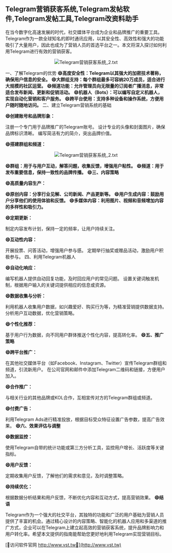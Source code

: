 ## **Telegram营销获客系统,Telegram发帖软件,Telegram发帖工具,Telegram改资料助手**

在当今数字化高速发展的时代，社交媒体平台成为企业和品牌推广的重要工具。Telegram作为一款全球知名的即时通讯应用，以其安全性、高效性和强大的功能吸引了大量用户，因此也成为了营销人员的首选平台之一。本文将深入探讨如何利用Telegram进行有效的营销获客。

 <center><img src="https://vst.tw/MP4/tuiguang/png/0.png" alt="Telegram营销获客系统_2.txt"></center>

一、了解Telegram的优势
**😄高度安全性：Telegram以其强大的加密技术著称，确保用户信息的安全。**
**😄大群组支持：每个群组最多可容纳20万成员，适合进行大规模的社区运营。**
**😄频道功能：允许管理员向无限量的订阅者广播消息，非常适合发布新闻、更新和促销活动。**
**😄机器人（Bots）：可以编写自定义机器人，实现自动化营销和客户服务。**
**😄跨平台使用：支持多种设备和操作系统，方便用户随时随地访问。**
二、建立Telegram营销系统的基础

**😄创建账号和品牌形象：**

注册一个专门用于品牌推广的Telegram账号。
设计专业的头像和封面图片，确保品牌标识清晰。
编写简洁有力的简介，突出品牌价值。

**😄搭建群组和频道：**

 <center><img src="https://vst.tw/MP4/tuiguang/png/2.png" alt="Telegram营销获客系统_2.txt"></center>

**😄群组：用于与用户互动，解答问题，收集反馈，增强用户粘性。**
**😄频道：用于发布重要信息，保持一致性的品牌传播。**
**😄三、内容策略**

**😄高质量内容生产：**

**😄原创内容：分享行业见解、公司新闻、产品更新等。**
**😄用户生成内容：鼓励用户分享他们的使用体验和反馈。**
**😄多媒体内容：利用图片、视频和音频增加内容的多样性和吸引力。**

**😄定期更新：**

制定内容发布计划，保持一定的频率，让用户持续关注。

**😄互动性内容：**

开展投票、问答活动，增强用户参与感。
定期举行抽奖或赠品活动，激励用户积极参与。
四、利用Telegram机器人

**😄自动化响应：**

编写机器人提供自动回复功能，及时回应用户的常见问题。
设置关键词触发机制，根据用户输入的关键词提供相应的信息或资源。

**😄数据收集与分析：**

利用机器人收集用户数据，如兴趣爱好、购买行为等，为精准营销提供数据支持。
分析用户互动数据，优化营销策略。

**😄个性化推荐：**

基于用户行为数据，向不同用户群体推送个性化内容，提高转化率。
**😄五、推广策略**

**😄跨平台推广：**

在其他社交媒体平台（如Facebook、Instagram、Twitter）宣传Telegram群组和频道，引流新用户。
在公司官网和邮件中添加Telegram二维码和链接，方便用户加入。

**😄合作推广：**

与相关行业的其他品牌或KOL合作，互相宣传对方的Telegram群组或频道。

**😄付费广告：**

利用Telegram Ads进行精准投放，根据目标受众特征设置广告参数，提高广告效果。
**😄六、效果评估与调整**

**😄数据监控：**

使用Telegram自带的统计功能或第三方分析工具，监控用户增长、活跃度等关键指标。

**😄用户反馈：**

定期收集用户反馈，了解他们的需求和意见，及时调整策略。

**😄持续优化：**

根据数据分析结果和用户反馈，不断优化内容和互动方式，提高营销效果。
**😄结语**

Telegram作为一个强大的社交平台，其独特的功能和广泛的用户基础为营销人员提供了丰富的机会。通过精心设计的内容策略、智能化的机器人应用和多渠道的推广方式，企业可以在Telegram上建立起高效的营销获客系统，提升品牌影响力和用户转化率。希望本文提供的指南能帮助您更好地利用Telegram实现营销目标。


[👻访问软件官网 http://www.vst.tw👻](http://www.vst.tw)

